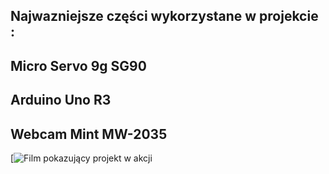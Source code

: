 ## Najwazniejsze części wykorzystane w projekcie :
  ## Micro Servo 9g SG90
  ## Arduino Uno R3
  ## Webcam Mint MW-2035

[![Film pokazujący projekt w akcji](https://youtube.com/shorts/qF9BYegcjts?feature=share)
